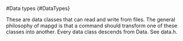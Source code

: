 #Data types {#DataTypes}

These are data classes that can read and write from files. The general philosophy of mapgd is that a command should transform one of these classes into another. Every data class descends from Data. See data.h.
